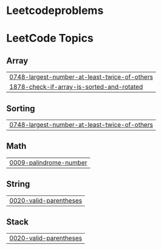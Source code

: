 # Leetcodeproblems
<!---LeetCode Topics Start-->
# LeetCode Topics
## Array
|  |
| ------- |
| [0748-largest-number-at-least-twice-of-others](https://github.com/Jyothsnapandraki/Leetcodeproblems/tree/master/0748-largest-number-at-least-twice-of-others) |
| [1878-check-if-array-is-sorted-and-rotated](https://github.com/Jyothsnapandraki/Leetcodeproblems/tree/master/1878-check-if-array-is-sorted-and-rotated) |
## Sorting
|  |
| ------- |
| [0748-largest-number-at-least-twice-of-others](https://github.com/Jyothsnapandraki/Leetcodeproblems/tree/master/0748-largest-number-at-least-twice-of-others) |
## Math
|  |
| ------- |
| [0009-palindrome-number](https://github.com/Jyothsnapandraki/Leetcodeproblems/tree/master/0009-palindrome-number) |
## String
|  |
| ------- |
| [0020-valid-parentheses](https://github.com/Jyothsnapandraki/Leetcodeproblems/tree/master/0020-valid-parentheses) |
## Stack
|  |
| ------- |
| [0020-valid-parentheses](https://github.com/Jyothsnapandraki/Leetcodeproblems/tree/master/0020-valid-parentheses) |
<!---LeetCode Topics End-->